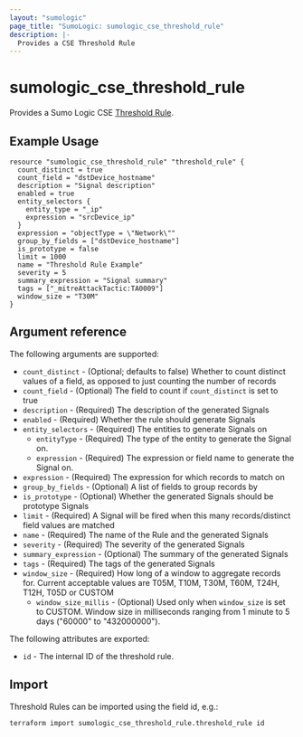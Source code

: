```yaml
---
layout: "sumologic"
page_title: "SumoLogic: sumologic_cse_threshold_rule"
description: |-
  Provides a CSE Threshold Rule
---
```


# sumologic_cse_threshold_rule
Provides a Sumo Logic CSE [Threshold Rule](https://help.sumologic.com/Cloud_SIEM_Enterprise/CSE_Rules/05_Write_a_Threshold_Rule).

## Example Usage
```hcl
resource "sumologic_cse_threshold_rule" "threshold_rule" {
  count_distinct = true
  count_field = "dstDevice_hostname"
  description = "Signal description"
  enabled = true
  entity_selectors {
    entity_type = "_ip"
    expression = "srcDevice_ip"
  }
  expression = "objectType = \"Network\""
  group_by_fields = ["dstDevice_hostname"]
  is_prototype = false
  limit = 1000
  name = "Threshold Rule Example"
  severity = 5
  summary_expression = "Signal summary"
  tags = ["_mitreAttackTactic:TA0009"]
  window_size = "T30M"
}
```

## Argument reference

The following arguments are supported:

- `count_distinct` - (Optional; defaults to false) Whether to count distinct values of a field, as opposed to just counting the number of records
- `count_field` - (Optional) The field to count if `count_distinct` is set to true
- `description` - (Required) The description of the generated Signals
- `enabled` - (Required) Whether the rule should generate Signals
- `entity_selectors` - (Required) The entities to generate Signals on
  + `entityType` - (Required) The type of the entity to generate the Signal on.
  + `expression` - (Required) The expression or field name to generate the Signal on.
- `expression` - (Required) The expression for which records to match on
- `group_by_fields` - (Optional) A list of fields to group records by
- `is_prototype` - (Optional) Whether the generated Signals should be prototype Signals
- `limit` - (Required) A Signal will be fired when this many records/distinct field values are matched
- `name` - (Required) The name of the Rule and the generated Signals
- `severity` - (Required) The severity of the generated Signals
- `summary_expression` - (Optional) The summary of the generated Signals
- `tags` - (Required) The tags of the generated Signals
- `window_size` - (Required) How long of a window to aggregate records for. Current acceptable values are T05M, T10M, T30M, T60M, T24H, T12H, T05D or CUSTOM
  + `window_size_millis` - (Optional) Used only when `window_size` is set to CUSTOM. Window size in milliseconds ranging from 1 minute to 5 days ("60000" to "432000000").

The following attributes are exported:

- `id` - The internal ID of the threshold rule.

## Import

Threshold Rules can be imported using the field id, e.g.:
```hcl
terraform import sumologic_cse_threshold_rule.threshold_rule id
```